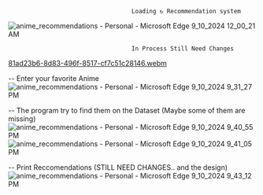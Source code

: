                                        Loading ↻ Recommendation system

![anime_recommendations - Personal - Microsoft​ Edge 9_10_2024 12_00_21 AM](https://github.com/user-attachments/assets/5060efa3-7453-4e35-bc0e-f583226d1c97)


                                       In Process Still Need Changes
[81ad23b6-8d83-496f-8517-cf7c51c28146.webm](https://github.com/user-attachments/assets/77e16197-b3cb-4c42-b4b9-e206a719ab4c)

-- Enter your favorite Anime
![anime_recommendations - Personal - Microsoft​ Edge 9_10_2024 9_31_27 PM](https://github.com/user-attachments/assets/ff47d72d-bf7f-40be-932b-b63653277b7f)

-- The program try to find them on the Dataset (Maybe some of them are missing)
![anime_recommendations - Personal - Microsoft​ Edge 9_10_2024 9_40_55 PM](https://github.com/user-attachments/assets/f0cab613-eb34-4f73-94ee-0b98f3412e4e)
![anime_recommendations - Personal - Microsoft​ Edge 9_10_2024 9_41_05 PM](https://github.com/user-attachments/assets/9ba8179b-cc0a-4564-9258-ab57eeeed494)

-- Print Reccomendations (STILL NEED CHANGES.. and the design)
![anime_recommendations - Personal - Microsoft​ Edge 9_10_2024 9_43_12 PM](https://github.com/user-attachments/assets/606f46ed-880b-4f54-890f-ced19751d312)
